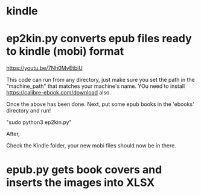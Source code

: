 # kindle #

# ep2kin.py converts epub files ready to kindle (mobi) format

https://youtu.be/7Nh0MvEtbiU

This code can run from any directory, just make sure you set the path in the "machine_path" that matches your machine's name.
YOu need to install https://calibre-ebook.com/download also.

Once the above has been done. Next, put some epub books in the 'ebooks' directory and run!

"sudo python3 ep2kin.py"

After, 

Check the Kindle folder, your new mobi files should now be in there.


# epub.py gets book covers and inserts the images into XLSX
